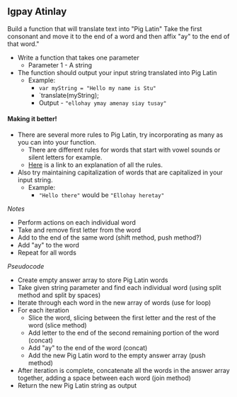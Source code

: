 ## Igpay Atinlay

Build a function that will translate text into "Pig Latin" Take the first consonant and move it to the end of a word and then affix "ay" to the end of that word."

- Write a function that takes one parameter
	- Parameter 1 - A string
- The function should output your input string translated into Pig Latin
	- Example: 
		- `var myString = "Hello my name is Stu"`
		- `translate(myString);
		- Output - `"ellohay ymay amenay siay tusay"`

#### Making it better!

- There are several more rules to Pig Latin, try incorporating as many as you can into your function.
	- There are different rules for words that start with vowel sounds or silent letters for example.
	- <a href="http://en.wikipedia.org/wiki/Pig_Latin">Here</a> is a link to an explanation of all the rules.
- Also try maintaining capitalization of words that are capitalized in your input string.
	- Example: 
		- `"Hello there"` would be `"Ellohay heretay"`

*Notes*
- Perform actions on each individual word
- Take and remove first letter from the word
- Add to the end of the same word (shift method, push method?)
- Add "ay" to the word
- Repeat for all words

*Pseudocode*
- Create empty answer array to store Pig Latin words
- Take given string parameter and find each individual word (using split method and split by spaces)
- Iterate through each word in the new array of words (use for loop)
- For each iteration
	- Slice the word, slicing between the first letter and the rest of the word (slice method)
	- Add letter to the end of the second remaining portion of the word (concat)
	- Add "ay" to the end of the word (concat)
	- Add the new Pig Latin word to the empty answer array (push method)
- After iteration is complete, concatenate all the words in the answer array together, adding a space between each word (join method)
- Return the new Pig Latin string as output